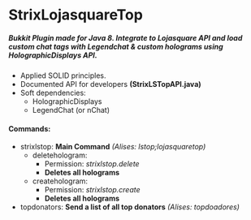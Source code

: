 # StrixLojasquareTop
##### Bukkit Plugin made for Java 8. Integrate to Lojasquare API and load custom chat tags with Legendchat & custom holograms using HolographicDisplays API.

- Applied SOLID principles.
- Documented API for developers **(StrixLSTopAPI.java)**
- Soft dependencies:
    - HolographicDisplays
    - LegendChat (or nChat)
#### Commands:
- strixlstop:
    **Main Command** *(Alises: lstop;lojasquaretop)*
    - deletehologram:
        - Permission: *strixlstop.delete*
        - **Deletes all holograms**
    - createhologram:
        - Permission: *strixlstop.create*
        - **Deletes all holograms**
- topdonators:
  **Send a list of all top donators** *(Alises: topdoadores)*
